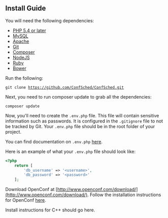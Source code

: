 ## Install Guide

You will need the following dependencies:

* [PHP 5.4 or later](https://php.net/)
* [MySQL](https://www.mysql.com/)
* [Apache](https://httpd.apache.org/)
* [Git](http://git-scm.com/downloads)
* [Composer](https://getcomposer.org/download/)
* [NodeJS](https://nodejs.org)
* [Ruby](https://www.ruby-lang.org/en/downloads/)
* [Bower](http://bower.io/#install-bower)

Run the following:

<code>git clone https://github.com/ConfSched/ConfSched.git</code>

Next, you need to run composer update to grab all the dependencies:

<code>composer update</code>

Now, you'll need to create the <code>.env.php</code> file. This file will contain sensitive information such as passwords. It is configured in the <code>.gitignore</code> file to not be tracked by Git. Your <code>.env.php</code> file should be in the root folder of your project. 

You can find documentation on <code>.env.php</code> [here](http://laravel.com/docs/4.2/configuration#protecting-sensitive-configuration). 

Here is an example of what your <code>.env.php</code> file should look like:

```php
<?php
    return [
        'db_username' => '<username>',
        'db_password' => '<password>'
    ];
```

Download OpenConf at [http://www.openconf.com/download/](http://www.openconf.com/download/). Follow the installation instructions for OpenConf [here](http://www.openconf.com/documentation/install.php).

Install instructions for C++ should go here.


